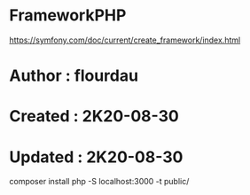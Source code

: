 # FrameworkPHP
https://symfony.com/doc/current/create_framework/index.html

# Author  : flourdau
# Created : 2K20-08-30
# Updated : 2K20-08-30

composer install
php -S localhost:3000 -t public/
